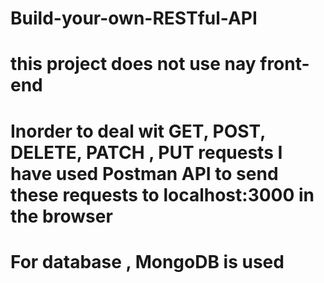 # Build-your-own-RESTful-API
# this project does not use nay front-end
# Inorder to deal wit GET, POST, DELETE, PATCH , PUT requests I have used Postman API to send these requests to localhost:3000 in the browser
# For database , MongoDB is used
